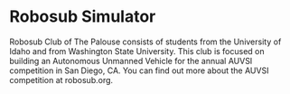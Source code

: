 # Robosub Simulator #

Robosub Club of The Palouse consists of students from the University of Idaho
and from Washington State University. This club is focused on building an
Autonomous Unmanned Vehicle for the annual AUVSI competition in San Diego, CA.
You can find out more about the AUVSI competition at robosub.org.
